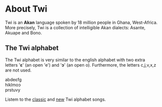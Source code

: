 # About Twi 
Twi is an **Akan** language spoken by 18 million people in Ghana, West-Africa. 
More precisely, Twi is a collection of intelligible Akan dialects: Asante, Akuape and Bono.

## The Twi alphabet 

The Twi alphabet is very similar to the english alphabet with two extra letters 
'**ɛ**' (an open 'e') and '**ɔ**' (an open o). 
Furthermore, the letters c,j,v,x,z are not used.

abdeɛfg  
hiklmoɔ  
prstuvy  

Listem to the [classic](https://youtu.be/watch?v=sI_TjqbIHfU) and [new](https://youtu.be/watch?v=RC0gV9p7US8) Twi alphabet songs.
